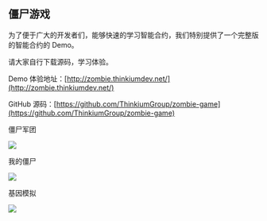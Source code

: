 ## 僵尸游戏

为了便于广大的开发者们，能够快速的学习智能合约，我们特别提供了一个完整版的智能合约的 Demo。

请大家自行下载源码，学习体验。



Demo 体验地址：[http://zombie.thinkiumdev.net/](http://zombie.thinkiumdev.net/)

GitHub 源码：[https://github.com/ThinkiumGroup/zombie-game](https://github.com/ThinkiumGroup/zombie-game)



僵尸军团

![](https://thinkium-wiki.s3.ap-northeast-1.amazonaws.com/contract/zombie-1.png)



我的僵尸

![](https://thinkium-wiki.s3.ap-northeast-1.amazonaws.com/contract/zombie-2.png)



基因模拟

![](https://thinkium-wiki.s3.ap-northeast-1.amazonaws.com/contract/zombie-3.png)








